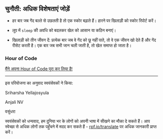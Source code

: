 ## चुनौती: अधिक विशेषताएं जोड़ें

+ हर बार जब गेंद बल्ले से उछलती है तो एक स्कोर बढ़ाते हैं। हारने पर खिलाड़ी को स्कोर रिपोर्ट करें।

+ लूप में `sleep` की अवधि को बदलकर खेल को आसान या कठिन बनाएं।

+ खिलाड़ी को तीन जीवन दें: प्रत्येक बार जब वे गेंद को छू नहीं पाते, तो वे एक जीवन खो देते हैं और गेंद रीसेट करती है। एक बार जब सभी जान चली जाती है, तो खेल समाप्त हो जाता है।

### Hour of Code
[मैंने अपना Hour of Code पूरा कर लिया है!](https://code.org/api/hour/finish)


***
इस परियोजना का अनुवाद स्वयंसेवकों ने किया:

Sriharsha Yellajosyula

Anjali NV

वसुंधरा

स्वयंसेवकों को धन्यवाद, हम दुनिया भर के लोगों को अपनी भाषा में सीखने का मौका दे सकते हैं। आप स्वेच्छा से अधिक लोगों तक पहुँचने में मदद कर सकते हैं - [rpf.io/translate](https://rpf.io/translate) पर अधिक जानकारी प्राप्त करें।
